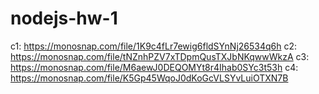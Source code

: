 # nodejs-hw-1
c1: https://monosnap.com/file/1K9c4fLr7ewig6fldSYnNj26534q6h
c2: https://monosnap.com/file/tNZnhPZV7xTDpmQusTXJbNKqwwWkzA
c3: https://monosnap.com/file/M6aewJ0DEQOMYt8r4Ihab0SYc3t53h
c4: https://monosnap.com/file/K5Gp45WqoJ0dKoGcVLSYvLuiOTXN7B
